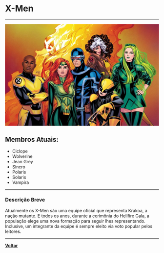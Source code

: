 # X-Men

---

![X-Men](x_men.jpg)

## Membros Atuais:

- Ciclope
- Wolverine
- Jean Grey
- Sincro
- Polaris
- Solaris
- Vampira

---

### Descrição Breve

Atualmente os X-Men são uma equipe oficial que representa Krakoa, a nação mutante. E todos os anos, durante a cerimônia do Hellfire Gala, a população elege uma nova formação para seguir lhes representando. Inclusive, um integrante da equipe é sempre eleito via voto popular pelos leitores.

---

[**Voltar**](README.md)
